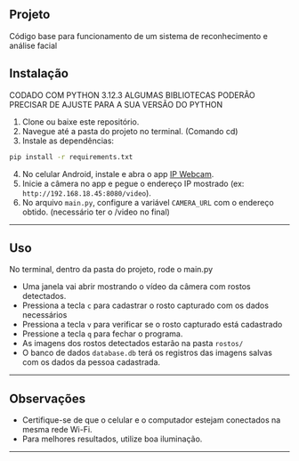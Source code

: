 ## Projeto

Código base para funcionamento de um sistema de reconhecimento e análise facial

## Instalação

CODADO COM PYTHON 3.12.3 ALGUMAS BIBLIOTECAS PODERÃO PRECISAR DE AJUSTE PARA A SUA VERSÃO DO PYTHON

1. Clone ou baixe este repositório.
2. Navegue até a pasta do projeto no terminal. (Comando cd)
3. Instale as dependências:

```bash
pip install -r requirements.txt
```

4. No celular Android, instale e abra o app [IP Webcam](https://play.google.com/store/apps/details?id=com.pas.webcam).
5. Inicie a câmera no app e pegue o endereço IP mostrado (ex: `http://192.168.18.45:8080/video`).
6. No arquivo `main.py`, configure a variável `CAMERA_URL` com o endereço obtido. (necessário ter o /video no final)

---

## Uso

No terminal, dentro da pasta do projeto, rode o main.py

- Uma janela vai abrir mostrando o vídeo da câmera com rostos detectados.
- Pressiona a tecla `c` para cadastrar o rosto capturado com os dados necessários
- Pressiona a tecla `v` para verificar se o rosto capturado está cadastrado
- Pressione a tecla `q` para fechar o programa.
- As imagens dos rostos detectados estarão na pasta `rostos/`
- O banco de dados `database.db` terá os registros das imagens salvas com os dados da pessoa cadastrada.

---

## Observações

- Certifique-se de que o celular e o computador estejam conectados na mesma rede Wi-Fi.
- Para melhores resultados, utilize boa iluminação.

---
